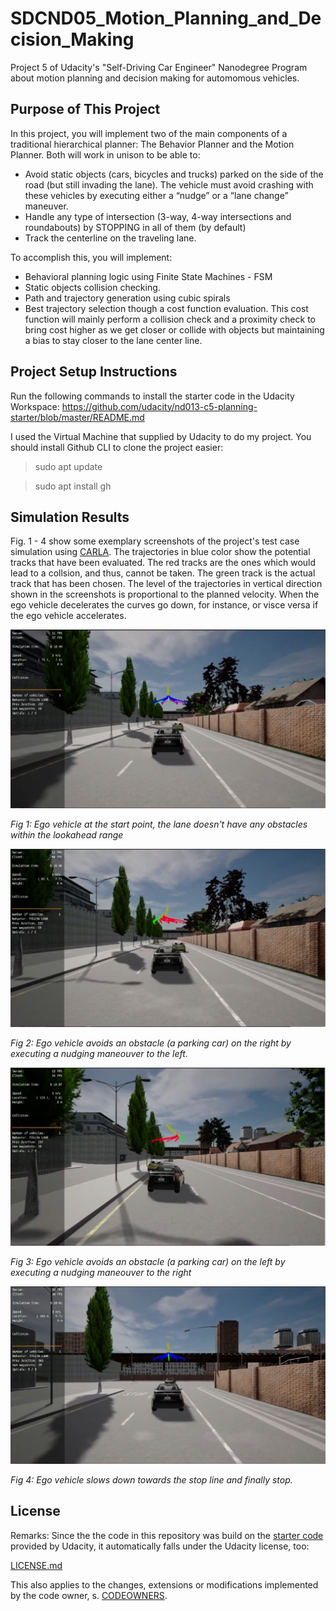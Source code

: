# SDCND05_Motion_Planning_and_Decision_Making
Project 5 of Udacity's "Self-Driving Car Engineer" Nanodegree Program about motion planning and decision making for automomous vehicles.  
  
## Purpose of This Project
In this project, you will implement two of the main components of a traditional hierarchical planner: The Behavior Planner and the Motion Planner. Both will work in unison to be able to:

- Avoid static objects (cars, bicycles and trucks) parked on the side of the road (but still invading the lane). The vehicle must avoid crashing with these vehicles by executing either a “nudge” or a “lane change” maneuver.
- Handle any type of intersection (3-way, 4-way intersections and roundabouts) by STOPPING in all of them (by default)
- Track the centerline on the traveling lane.

To accomplish this, you will implement:
- Behavioral planning logic using Finite State Machines - FSM
- Static objects collision checking.
- Path and trajectory generation using cubic spirals
- Best trajectory selection though a cost function evaluation. This cost function will mainly perform a collision check and a proximity check to bring cost higher as we get closer or collide with objects but maintaining a bias to stay closer to the lane center line.
  
## Project Setup Instructions
Run the following commands to install the starter code in the Udacity Workspace:
https://github.com/udacity/nd013-c5-planning-starter/blob/master/README.md

I used the Virtual Machine that supplied by Udacity to do my project.
You should install Github CLI to clone the project easier:
> sudo apt update

> sudo apt install gh

## Simulation Results
Fig. 1 - 4 show some exemplary screenshots of the project's test case simulation using [CARLA](https://carla.org/). The trajectories in blue color show the potential tracks that have been evaluated. The red tracks are the ones which would lead to a collsion, and thus, cannot be taken. The green track is the actual track that has been chosen. The level of the trajectories in vertical direction shown in the screenshots is proportional to the planned velocity. When the ego vehicle decelerates the curves go down, for instance, or visce versa if the ego vehicle accelerates.  

<img src="img/Fig1.png"/>  
  
*Fig 1: Ego vehicle at the start point, the lane doesn't have any obstacles within the lookahead range*  
  
<img src="img/Fig2.png"/>  
  
*Fig 2: Ego vehicle avoids an obstacle (a parking car) on the right by executing a nudging maneouver to the left.*  
  
<img src="img/Fig3.png"/>  
  
*Fig 3: Ego vehicle avoids an obstacle (a parking car) on the left by executing a nudging maneouver to the right*  
  
<img src="img/Fig4.png"/>  
  
*Fig 4: Ego vehicle slows down towards the stop line and finally stop.*  
  
## License
Remarks: Since the the code in this repository was build on the [starter code](https://github.com/udacity/nd013-c5-planning-starter) provided by Udacity, it automatically falls under the Udacity license, too:

[LICENSE.md](./LICENSE.md)

This also applies to the changes, extensions or modifications implemented by the code owner, s. [CODEOWNERS](./CODEOWNERS).
